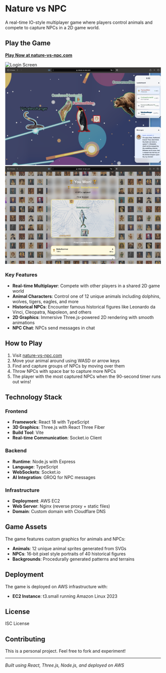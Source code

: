 # Nature vs NPC

A real-time IO-style multiplayer game where players control animals and compete to capture NPCs in a 2D game world.

## Play the Game

**[Play Now at nature-vs-npc.com](https://nature-vs-npc.com)**

![Login Screen](screenshot-login.png)
![Gameplay in Action](screenshot-action.png)
![Game Over Screen](screenshot-game-over.png)

### Key Features

- **Real-time Multiplayer**: Compete with other players in a shared 2D game world
- **Animal Characters**: Control one of 12 unique animals including dolphins, wolves, tigers, eagles, and more
- **Historical NPCs**: Encounter famous historical figures like Leonardo da Vinci, Cleopatra, Napoleon, and others
- **2D Graphics**: Immersive Three.js-powered 2D rendering with smooth animations
- **NPC Chat**: NPCs send messages in chat

## How to Play

1. Visit [nature-vs-npc.com](https://nature-vs-npc.com)
2. Move your animal around using WASD or arrow keys
4. Find and capture groups of NPCs by moving over them
5. Throw NPCs with space bar to capture more NPCs
6. The player with the most captured NPCs when the 90-second timer runs out wins!


## Technology Stack

### Frontend
- **Framework**: React 18 with TypeScript
- **3D Graphics**: Three.js with React Three Fiber
- **Build Tool**: Vite
- **Real-time Communication**: Socket.io Client

### Backend
- **Runtime**: Node.js with Express
- **Language**: TypeScript
- **WebSockets**: Socket.io
- **AI Integration**: GROQ for NPC messages

### Infrastructure
- **Deployment**: AWS EC2
- **Web Server**: Nginx (reverse proxy + static files)
- **Domain**: Custom domain with Cloudflare DNS

## Game Assets

The game features custom graphics for animals and NPCs:

- **Animals**: 12 unique animal sprites generated from SVGs
- **NPCs**: 16-bit pixel style portraits of 40 historical figures
- **Backgrounds**: Procedurally generated patterns and terrains

## Deployment

The game is deployed on AWS infrastructure with:

- **EC2 Instance**: t3.small running Amazon Linux 2023

## License

ISC License

## Contributing

This is a personal project. Feel free to fork and experiment!

---

*Built using React, Three.js, Node.js, and deployed on AWS*